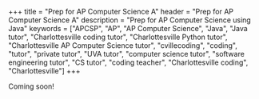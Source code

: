 +++
title = "Prep for AP Computer Science A"
header = "Prep for AP Computer Science A"
description = "Prep for AP Computer Science using Java" 
keywords = ["APCSP", "AP", "AP Computer Science",  "Java", "Java tutor", "Charlottesville coding tutor", "Charlottesville Python tutor", "Charlottesville AP Computer Science tutor", "cvillecoding", "coding", "tutor", "private tutor", "UVA tutor", "computer science tutor", "software engineering tutor", "CS tutor", "coding teacher", "Charlottesville coding", "Charlottesville"]
+++

Coming soon!